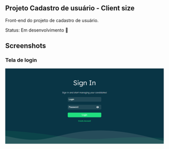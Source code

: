 ## Projeto Cadastro de usuário - Client size

Front-end do projeto de cadastro de usuário.

Status: Em desenvolvimento :construction:

## Screenshots
### Tela de login

![Login inteface](./public/screenshots/login.png)
